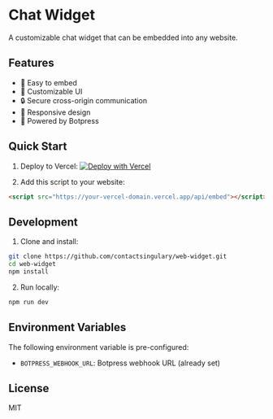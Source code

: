 # Chat Widget

A customizable chat widget that can be embedded into any website.

## Features

- 🚀 Easy to embed
- 💅 Customizable UI
- 🔒 Secure cross-origin communication
- 📱 Responsive design
- 🤖 Powered by Botpress

## Quick Start

1. Deploy to Vercel:
[![Deploy with Vercel](https://vercel.com/button)](https://vercel.com/new/clone?repository-url=https%3A%2F%2Fgithub.com%2Fcontactsingulary%2Fweb-widget)

2. Add this script to your website:
```html
<script src="https://your-vercel-domain.vercel.app/api/embed"></script>
```

## Development

1. Clone and install:
```bash
git clone https://github.com/contactsingulary/web-widget.git
cd web-widget
npm install
```

2. Run locally:
```bash
npm run dev
```

## Environment Variables

The following environment variable is pre-configured:
- `BOTPRESS_WEBHOOK_URL`: Botpress webhook URL (already set)

## License

MIT 